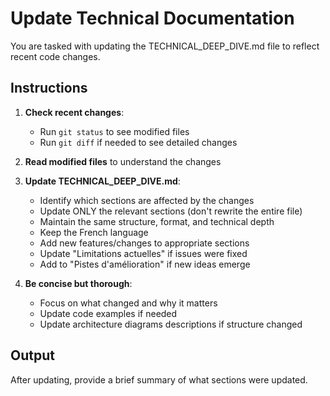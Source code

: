 # Update Technical Documentation

You are tasked with updating the TECHNICAL_DEEP_DIVE.md file to reflect recent code changes.

## Instructions

1. **Check recent changes**:
   - Run `git status` to see modified files
   - Run `git diff` if needed to see detailed changes

2. **Read modified files** to understand the changes

3. **Update TECHNICAL_DEEP_DIVE.md**:
   - Identify which sections are affected by the changes
   - Update ONLY the relevant sections (don't rewrite the entire file)
   - Maintain the same structure, format, and technical depth
   - Keep the French language
   - Add new features/changes to appropriate sections
   - Update "Limitations actuelles" if issues were fixed
   - Add to "Pistes d'amélioration" if new ideas emerge

4. **Be concise but thorough**:
   - Focus on what changed and why it matters
   - Update code examples if needed
   - Update architecture diagrams descriptions if structure changed

## Output

After updating, provide a brief summary of what sections were updated.
